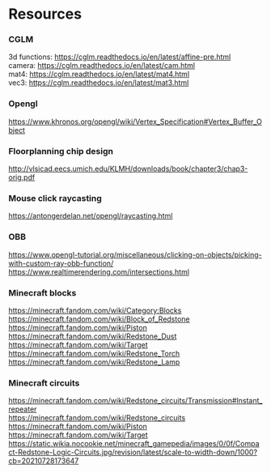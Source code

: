 # Resources

### CGLM
3d functions: <https://cglm.readthedocs.io/en/latest/affine-pre.html> </br>
camera: <https://cglm.readthedocs.io/en/latest/cam.html> </br>
mat4: <https://cglm.readthedocs.io/en/latest/mat4.html> </br>
vec3: <https://cglm.readthedocs.io/en/latest/mat3.html> </br>

### Opengl
https://www.khronos.org/opengl/wiki/Vertex_Specification#Vertex_Buffer_Object <br>

### Floorplanning chip design
<http://vlsicad.eecs.umich.edu/KLMH/downloads/book/chapter3/chap3-orig.pdf>

### Mouse click raycasting
<https://antongerdelan.net/opengl/raycasting.html>

### OBB
<https://www.opengl-tutorial.org/miscellaneous/clicking-on-objects/picking-with-custom-ray-obb-function/> </br>
<https://www.realtimerendering.com/intersections.html> </br>

### Minecraft blocks
<https://minecraft.fandom.com/wiki/Category:Blocks> </br>
<https://minecraft.fandom.com/wiki/Block_of_Redstone> </br>
<https://minecraft.fandom.com/wiki/Piston> </br>
<https://minecraft.fandom.com/wiki/Redstone_Dust> </br>
<https://minecraft.fandom.com/wiki/Target> </br>
<https://minecraft.fandom.com/wiki/Redstone_Torch> </br>
<https://minecraft.fandom.com/wiki/Redstone_Lamp> </br>

### Minecraft circuits
<https://minecraft.fandom.com/wiki/Redstone_circuits/Transmission#Instant_repeater> </br>
<https://minecraft.fandom.com/wiki/Redstone_circuits> </br>
<https://minecraft.fandom.com/wiki/Piston> </br>
<https://minecraft.fandom.com/wiki/Target> </br>
<https://static.wikia.nocookie.net/minecraft_gamepedia/images/0/0f/Compact-Redstone-Logic-Circuits.jpg/revision/latest/scale-to-width-down/1000?cb=20210728173647> </br>
